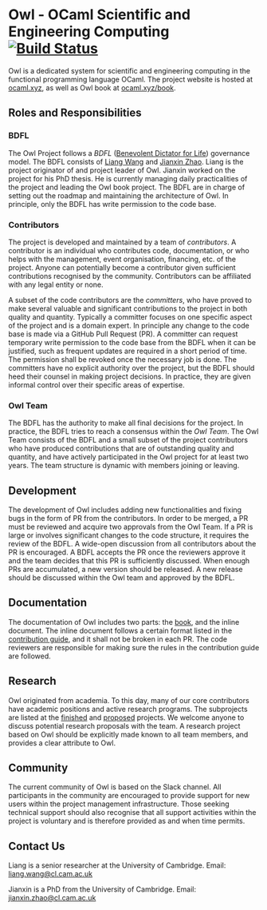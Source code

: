 # Owl - OCaml Scientific and Engineering Computing [![Build Status](https://travis-ci.org/owlbarn/owl.svg?branch=master)](https://travis-ci.org/owlbarn/owl)

Owl is a dedicated system for scientific and engineering computing in the functional programming language OCaml. The project website is hosted at [ocaml.xyz](https://ocaml.xyz/), as well as Owl book at [ocaml.xyz/book](https://ocaml.xyz/book/).

## Roles and Responsibilities

### BDFL

The Owl Project follows a *BDFL* ([Benevolent Dictator for Life](https://en.wikipedia.org/wiki/Benevolent_dictator_for_life)) governance model. The BDFL consists of [Liang Wang](https://liang.ocaml.xyz/) and [Jianxin Zhao](https://jianxin.ocaml.xyz/). Liang is the project originator of and project leader of Owl. Jianxin worked on the project for his PhD thesis. He is currently managing daily practicalities of the project and leading the Owl book project. The BDFL are in charge of setting out the roadmap and maintaining the architecture of Owl. In principle, only the BDFL has write permission to the code base.

### Contributors

The project is developed and maintained by a team of *contributors*. A contributor is an individual who contributes code, documentation, or who helps with the management, event organisation, financing, etc. of the project. Anyone can potentially become a contributor given sufficient contributions recognised by the community. Contributors can be affiliated with any legal entity or none. 

A subset of the code contributors are the *committers*, who have proved to make several valuable and significant contributions to the project in both quality and quantity. Typically a committer focuses on one specific aspect of the project and is a domain expert. In principle any change to the code base is made via a GitHub Pull Request (PR). A committer can request temporary write permission to the code base from the BDFL when it can be justified, such as frequent updates are required in a short period of time. The permission shall be revoked once the necessary job is done. The committers have no explicit authority over the project, but the BDFL should heed their counsel in making project decisions. In practice, they are given informal control over their specific areas of expertise.

### Owl Team

The BDFL has the authority to make all final decisions for the project. In practice, the BDFL tries to reach a consensus within the *Owl Team*. The Owl Team consists of the BDFL and a small subset of the project contributors who have produced contributions that are of outstanding quality and quantity, and have actively participated in the Owl project for at least two years. The team structure is dynamic with members joining or leaving.

## Development

The development of Owl includes adding new functionalities and fixing bugs in the form of PR from the contributors. In order to be merged, a PR must be reviewed and acquire two approvals from the Owl Team. If a PR is large or involves significant changes to the code structure, it requires the review of the BDFL. A wide-open discussion from all contributors about the PR is encouraged. A BDFL accepts the PR once the reviewers approve it and the team decides that this PR is sufficiently discussed. When enough PRs are accumulated, a new version should be released. A new release should be discussed within the Owl team and approved by the BDFL.

## Documentation

The documentation of Owl includes two parts: the [book](https://ocaml.xyz/book/), and the inline document. The inline document follows a certain format listed in the [contribution guide](https://github.com/owlbarn/owl/blob/master/CONTRIBUTING.md), and it shall not be broken in each PR. The code reviewers are responsible for making sure the rules in the  contribution guide are followed.

## Research

Owl originated from academia. To this day, many of our core contributors have academic positions and active research programs. 
The subprojects are listed at the [finished](https://ocaml.xyz/project/proposal.html) and [proposed](https://ocaml.xyz/project/proposal.html) projects. We welcome anyone to discuss potential research proposals with the team. A research project based on Owl should be explicitly made known to all team members, and provides a clear attribute to Owl.

## Community

The current community of Owl is based on the Slack channel. All participants in the community are encouraged to provide support for new users within the project management infrastructure. Those seeking technical support should also recognise that all support activities within the project is voluntary and is therefore provided as and when time permits.

## Contact Us

Liang is a senior researcher at the University of Cambridge. Email: liang.wang@cl.cam.ac.uk

Jianxin is a PhD from the University of Cambridge. Email: jianxin.zhao@cl.cam.ac.uk

